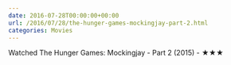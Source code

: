 ```yaml
---
date: 2016-07-28T00:00:00+00:00
url: /2016/07/28/the-hunger-games-mockingjay-part-2.html
categories: Movies
---
```

Watched The Hunger Games: Mockingjay - Part 2 (2015) - ★★★




